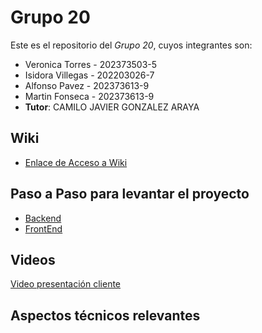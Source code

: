 # Grupo 20

Este es el repositorio del *Grupo 20*, cuyos integrantes son:

* Veronica Torres - 202373503-5
* Isidora Villegas - 202203026-7
* Alfonso Pavez - 202373613-9
* Martin Fonseca - 202373613-9
* **Tutor**: CAMILO JAVIER GONZALEZ ARAYA

## Wiki

* [Enlace de Acceso a Wiki](https://github.com/elmarto356/GRUPOInformagicos2025-PROYINF/wiki)

## Paso a Paso para levantar el proyecto

* [Backend]()
* [FrontEnd](https://github.com/elmarto356/GRUPOInformagicos2025-PROYINF/blob/secundario/MontarFrontend.md)

## Videos

[Video presentación cliente](https://aula.usm.cl/mod/resource/view.php?id=6926137)

## Aspectos técnicos relevantes
